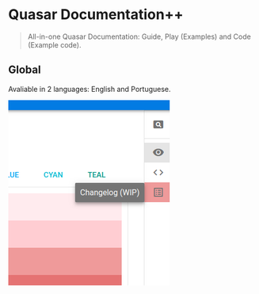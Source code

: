 # Quasar Documentation++

> All-in-one Quasar Documentation: Guide, Play (Examples) and Code (Example code).

## Global
Avaliable in 2 languages: English and Portuguese.

![Change Log](src/assets/screenshot/changelog-wip.png)

